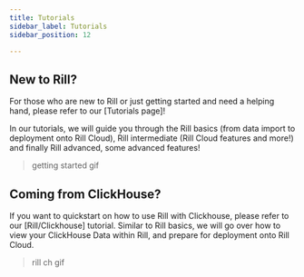 ```yaml
---
title: Tutorials
sidebar_label: Tutorials
sidebar_position: 12

---
```


## New to Rill?


For those who are new to Rill or just getting started and need a helping hand, please refer to our [Tutorials page]!

In our tutorials, we will guide you through the Rill basics (from data import to deployment onto Rill Cloud), Rill intermediate (Rill Cloud features and more!) and finally Rill advanced, some advanced features!

> getting started gif

## Coming from ClickHouse?

If you want to quickstart on how to use Rill with Clickhouse, please refer to our [Rill/Clickhouse] tutorial. Similar to Rill basics, we will go over how to view your ClickHouse Data within Rill, and prepare for deployment onto Rill Cloud.


>rill ch gif